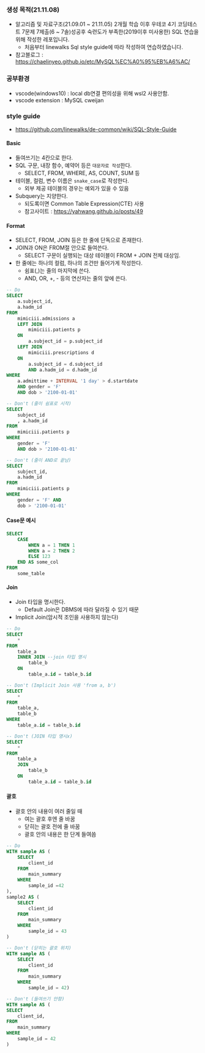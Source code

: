 
### 생성 목적(21.11.08)
 - 알고리즘 및 자료구조(21.09.01 ~ 21.11.05) 2개월 학습 이후 우테코 4기 코딩테스트 7문제 7제출(6 ~ 7솔)성공후 숙련도가 부족한(2019이후 미사용한) SQL 연습을 위해 작성한 레포입니다.
    - 처음부터 linewalks Sql style guide에 따라 작성하여 연습하였습니다.
 - 참고블로그  : https://chaelinyeo.github.io/etc/MySQL%EC%A0%95%EB%A6%AC/

### 공부환경
- vscode(windows10) : local db연결 편의성을 위해 wsl2 사용안함.
- vscode extension : MySQL cweijan

### style guide
 - https://github.com/linewalks/de-common/wiki/SQL-Style-Guide
#### Basic
 - 들여쓰기는 4칸으로 한다.
 - SQL 구문, 내장 함수, 예약어 등은 `대문자로 작성`한다.
    - SELECT, FROM, WHERE, AS, COUNT, SUM 등
 - 테이블, 컬럼, 변수 이름은 `snake_case`로 작성한다.
    - 외부 제공 테이블의 경우는 예외가 있을 수 있음
 - Subquery는 지양한다.
    - 되도록이면 Common Table Expression(CTE) 사용
    - 참고사이트 : https://yahwang.github.io/posts/49

#### Format
 - SELECT, FROM, JOIN 등은 한 줄에 단독으로 존재한다.
 - JOIN과 ON은 FROM절 안으로 들여쓴다.
    - SELECT 구문이 실행되는 대상 테이블이 FROM + JOIN 전체 대상임.
 - 한 줄에는 하나의 컬럼, 하나의 조건만 들어가게 작성한다.
    - 쉼표(,)는 줄의 마지막에 쓴다.
    - AND, OR, +, - 등의 연산자는 줄의 앞에 쓴다.

```sql
-- Do
SELECT
    a.subject_id,
    a.hadm_id
FROM
    mimiciii.admissions a
    LEFT JOIN
        mimiciii.patients p
    ON
        a.subject_id = p.subject_id
    LEFT JOIN
        mimiciii.prescriptions d
    ON
        a.subject_id = d.subject_id
        AND a.hadm_id = d.hadm_id
WHERE
    a.admittime + INTERVAL '1 day' > d.startdate
    AND gender = 'F'
    AND dob > '2100-01-01'

-- Don't (줄이 쉼표로 시작)
SELECT
    subject_id
    , a.hadm_id
FROM
    mimiciii.patients p
WHERE
    gender = 'F'
    AND dob > '2100-01-01'

-- Don't (줄이 AND로 끝남)
SELECT
    subject_id,
    a.hadm_id
FROM
    mimiciii.patients p
WHERE
    gender = 'F' AND
    dob > '2100-01-01'
```

#### Case문 예시
```sql
SELECT
    CASE 
        WHEN a = 1 THEN 1
        WHEN a = 2 THEN 2
        ELSE 123
    END AS some_col
FROM
    some_table
```

#### Join
 - Join 타입을 명시한다.
    - Default Join은 DBMS에 따라 달라질 수 있기 때문
 - Implicit Join(암시적 조인을 사용하지 않는다)

```sql
-- Do
SELECT
    *
FROM
    table_a
    INNER JOIN --join 타입 명시
        table_b
    ON
        table_a.id = table_b.id

-- Don't (Implicit Join 사용 'from a, b')
SELECT
    *
FROM
    table_a,
    table_b
WHERE
    table_a.id = table_b.id

-- Don't (JOIN 타입 명시x)
SELECT
    *
FROM
    table_a
    JOIN
        table_b
    ON
        table_a.id = table_b.id
```

#### 괄호
 - 괄호 안의 내용이 여러 줄일 때
    - 여는 괄호 후엔 줄 바꿈
    - 닫히는 괄호 전에 줄 바꿈
    - 괄호 안의 내용은 한 단계 들여씀

```sql
-- Do
WITH sample AS (
    SELECT
        client_id
    FROM
        main_summary
    WHERE
        sample_id =42
),
sample2 AS (
    SELECT
        client_id
    FROM
        main_summary
    WHERE
        sample_id = 43
)

-- Don't (닫히는 괄호 위치)
WITH sample AS (
    SELECT
        client_id
    FROM
        main_summary
    WHERE
        sample_id = 42)

-- Don't (들여쓰기 안함)
WITH sample AS (
SELECT
    client_id,
FROM
    main_summary
WHERE
    sample_id = 42
)
```